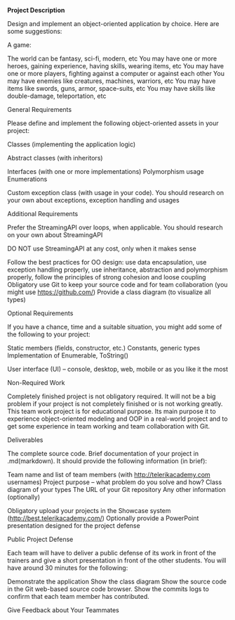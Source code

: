 <b>Project Description</b>

Design and implement an object-oriented application by choice. Here are some suggestions:

A game:

The world can be fantasy, sci-fi, modern, etc
You may have one or more heroes, gaining experience, having skills, wearing items, etc
You may have one or more players, fighting against a computer or against each other
You may have enemies like creatures, machines, warriors, etc
You may have items like swords, guns, armor, space-suits, etc
You may have skills like double-damage, teleportation, etc

General Requirements

Please define and implement the following object-oriented assets in your project:


Classes (implementing the application logic)

Abstract classes (with inheritors)

Interfaces (with one or more implementations)
Polymorphism usage
Enumerations

Custom exception class (with usage in your code). You should research on your own about exceptions, exception handling and usages

Additional Requirements

Prefer the StreamingAPI over loops, when applicable. You should research on your own about StreamingAPI

DO NOT use StreamingAPI at any cost, only when it makes sense


Follow the best practices for OO design: use data encapsulation, use exception handling properly, use inheritance, abstraction and polymorphism properly, follow the principles of strong cohesion and loose coupling
Obligatory use Git to keep your source code and for team collaboration (you might use https://github.com/)
Provide a class diagram (to visualize all types)

Optional Requirements

If you have a chance, time and a suitable situation, you might add some of the following to your project:

Static members (fields, constructor, etc.)
Constants, generic types
Implementation of Enumerable<T>, ToString()

User interface (UI) – console, desktop, web, mobile or as you like it the most

Non-Required Work

Completely finished project is not obligatory required. It will not be a big problem if your project is not completely finished or is not working greatly. This team work project is for educational purpose. Its main purpose it to experience object-oriented modeling and OOP in a real-world project and to get some experience in team working and team collaboration with Git.

Deliverables

The complete source code.
Brief documentation of your project in .md(markdown). It should provide the following information (in brief):

Team name and list of team members (with http://telerikacademy.com usernames)
Project purpose – what problem do you solve and how?
Class diagram of your types
The URL of your Git repository
Any other information (optionally)


Obligatory upload your projects in the Showcase system (http://best.telerikacademy.com/)
Optionally provide a PowerPoint presentation designed for the project defense

Public Project Defense

Each team will have to deliver a public defense of its work in front of the trainers and give a short presentation in front of the other students. You will have around 30 minutes for the following:

Demonstrate the application
Show the class diagram
Show the source code in the Git web-based source code browser.
Show the commits logs to confirm that each team member has contributed.

Give Feedback about Your Teammates

